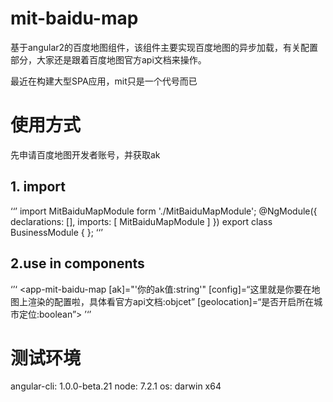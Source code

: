 # mit-baidu-map
基于angular2的百度地图组件，该组件主要实现百度地图的异步加载，有关配置部分，大家还是跟着百度地图官方api文档来操作。

最近在构建大型SPA应用，mit只是一个代号而已


# 使用方式

先申请百度地图开发者账号，并获取ak

## 1. import
‘‘’
 import MitBaiduMapModule form './MitBaiduMapModule';
 @NgModule({
  declarations: [],
  imports: [
    MitBaiduMapModule
  ]
})
export class BusinessModule { };
‘‘’

## 2.use in components
‘’‘
 <app-mit-baidu-map [ak]="'你的ak值:string'" [config]=“这里就是你要在地图上渲染的配置啦，具体看官方api文档:objcet” [geolocation]=“是否开启所在城市定位:boolean”></app-mit-baidu-map>
’‘’


# 测试环境
angular-cli: 1.0.0-beta.21
node: 7.2.1
os: darwin x64


